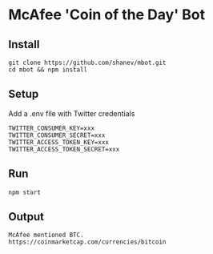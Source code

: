 # McAfee 'Coin of the Day' Bot

## Install

```
git clone https://github.com/shanev/mbot.git
cd mbot && npm install
```

## Setup

Add a .env file with Twitter credentials

```
TWITTER_CONSUMER_KEY=xxx
TWITTER_CONSUMER_SECRET=xxx
TWITTER_ACCESS_TOKEN_KEY=xxx
TWITTER_ACCESS_TOKEN_SECRET=xxx
```

## Run

`npm start`

## Output

```
McAfee mentioned BTC.
https://coinmarketcap.com/currencies/bitcoin
```
